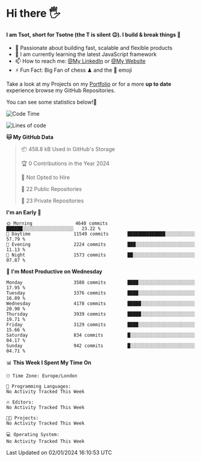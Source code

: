 # Hi there :raised_hand_with_fingers_splayed:
#### I am Tsot, short for Tsotne (the T is silent :wink:). I build & break things :space_invader:
- :telescope: Passionate about building fast, scalable and flexible products
- :seedling: I am currently learning the latest JavaScript framework 
- :mailbox: How to reach me: [@My LinkedIn](https://www.linkedin.com/in/tsotne-gvadzabia/) or [@My Website](https://tsotne.co.uk/contact)
- :zap: Fun Fact: Big Fan of chess ♟ and the 👾 emoji

Take a look at my Projects on my [Portfolio](https://tsotne.co.uk/) or for a more **up to date** experience browse my GitHub Repositories.

You can see some statistics below!:space_invader:
<!--START_SECTION:waka-->
![Code Time](http://img.shields.io/badge/Code%20Time-761%20hrs%202%20mins-blue)

![Lines of code](https://img.shields.io/badge/From%20Hello%20World%20I%27ve%20Written-8.0%20million%20lines%20of%20code-blue)

**🐱 My GitHub Data** 

> 📦 458.8 kB Used in GitHub's Storage 
 > 
> 🏆 0 Contributions in the Year 2024
 > 
> 🚫 Not Opted to Hire
 > 
> 📜 22 Public Repositories 
 > 
> 🔑 23 Private Repositories 
 > 
**I'm an Early 🐤** 

```text
🌞 Morning                4640 commits        ██████░░░░░░░░░░░░░░░░░░░   23.22 % 
🌆 Daytime                11549 commits       ██████████████░░░░░░░░░░░   57.79 % 
🌃 Evening                2224 commits        ███░░░░░░░░░░░░░░░░░░░░░░   11.13 % 
🌙 Night                  1573 commits        ██░░░░░░░░░░░░░░░░░░░░░░░   07.87 % 
```
📅 **I'm Most Productive on Wednesday** 

```text
Monday                   3588 commits        ████░░░░░░░░░░░░░░░░░░░░░   17.95 % 
Tuesday                  3376 commits        ████░░░░░░░░░░░░░░░░░░░░░   16.89 % 
Wednesday                4178 commits        █████░░░░░░░░░░░░░░░░░░░░   20.90 % 
Thursday                 3939 commits        █████░░░░░░░░░░░░░░░░░░░░   19.71 % 
Friday                   3129 commits        ████░░░░░░░░░░░░░░░░░░░░░   15.66 % 
Saturday                 834 commits         █░░░░░░░░░░░░░░░░░░░░░░░░   04.17 % 
Sunday                   942 commits         █░░░░░░░░░░░░░░░░░░░░░░░░   04.71 % 
```


📊 **This Week I Spent My Time On** 

```text
🕑︎ Time Zone: Europe/London

💬 Programming Languages: 
No Activity Tracked This Week

🔥 Editors: 
No Activity Tracked This Week

🐱‍💻 Projects: 
No Activity Tracked This Week

💻 Operating System: 
No Activity Tracked This Week
```


 Last Updated on 02/01/2024 16:10:53 UTC
<!--END_SECTION:waka-->
